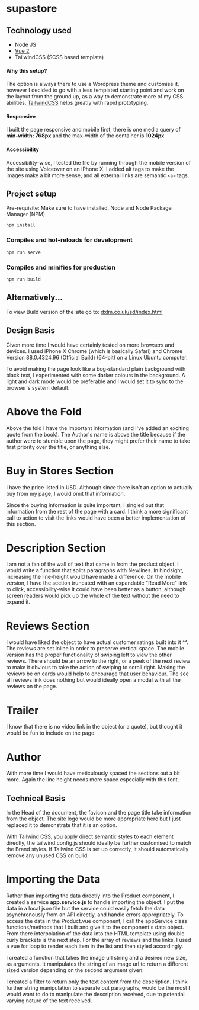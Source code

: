 # supastore

## Technology used
- Node JS
- [Vue 2](https://vuejs.org/v2/guide/)
- TailwindCSS (SCSS based template)

#### Why this setup?
The option is always there to use a Wordpress theme and customise it, however I decided to go with a less templated starting point and work on the layout from the ground up, as a way to demonstrate more of my CSS abilities. [TailwindCSS](https://tailwindcss.com/) helps greatly with rapid prototyping.

#### Responsive
I built the page responsive and mobile first, there is one media query of __min-width: 768px__ and the max-width of the container is __1024px__.

#### Accessibility
Accessibility-wise, I tested the file by running through the mobile version of the site using Voiceover on an iPhone X. I added alt tags to make the images make a bit more sense, and all external links are semantic ```<a>``` tags.

## Project setup
Pre-requisite: Make sure to have installed, Node and Node Package Manager (NPM)
```
npm install
```

### Compiles and hot-reloads for development
```
npm run serve
```

### Compiles and minifies for production
```
npm run build
```

## Alternatively...
To view Build version of the site go to: [dxlm.co.uk/sd/index.html](https://dxlm.co.uk/sd/index.html)

## Design Basis

Given more time I would have certainly tested on more browsers and devices. I used iPhone X Chrome (which is basically Safari) and Chrome Version 88.0.4324.96 (Official Build) (64-bit) on a Linux Ubuntu computer.

To avoid making the page look like a bog-standard plain background with black text, I experimented with some darker colours in the background. A light and dark mode would be preferable and I would set it to sync to the browser's system default.

Above the Fold
===
Above the fold I have the important information (and I've added an exciting quote from the book). The Author's name is above the title because if the author were to stumble upon the page, they might prefer their name to take first priority over the title, or anything else.

Buy in Stores Section
===
I have the price listed in USD. Although since there isn't an option to actually buy from my page, I would omit that information.

Since the buying information is quite important, I singled out that information from the rest of the page with a card. I think a more significant call to action to visit the links would have been a better implementation of this section.

Description Section
===
I am not a fan of the wall of text that came in from the product object. I would write a function that splits paragraphs with Newlines. In hindsight, increasing the line-height would have made a difference. On the mobile version, I have the section truncated with an expandable "Read More" link to click, accessibility-wise it could have been better as a button, although screen readers would pick up the whole of the text without the need to expand it.

Reviews Section
===
I would have liked the object to have actual customer ratings built into it ^^.
The reviews are set inline in order to preserve vertical space. The mobile version has the proper functionality of swiping left to view the other reviews. There should be an arrow to the right, or a peek of the next review to make it obvious to take the action of swiping to scroll right. Making the reviews be on cards would help to encourage that user behaviour. The see all reviews link does nothing but would ideally open a modal with all the reviews on the page.

Trailer
===
I know that there is no video link in the object (or a quote), but thought it would be fun to include on the page.

Author
===
With more time I would have meticulously spaced the sections out a bit more. Again the line height needs more space especially with this font.

## Technical Basis

In the Head of the document, the favicon and the page title take information from the object. The site logo would be more appropriate here but I just replaced it to demonstrate that it is an option.

With Tailwind CSS, you apply direct semantic styles to each element directly, the tailwind.config.js should ideally be further customised to match the Brand styles. If Tailwind CSS is set up correctly, it should automatically remove any unused CSS on build.

Importing the Data
===
Rather than importing the data directly into the Product component, I created a service __app.service.js__ to handle importing the object. I put the data in a local json file but the service could easily fetch the data asynchronously from an API directly, and handle errors appropriately. To access the data in the Product.vue component, I call the appService class functions/methods that I built and give it to the component's data object. From there interpolation of the data into the HTML template using double curly brackets is the next step. For the array of reviews and the links, I used a vue for loop to render each item in the list and then styled accordingly.

I created a function that takes the image url string and a desired new size, as arguments. It manipulates the string of an image url to return a different sized version depending on the second argument given.

I created a filter to return only the text content from the description. I think further string manipulation to separate out paragraphs, would be the most I would want to do to manipulate the description received, due to potential varying nature of the text received.
